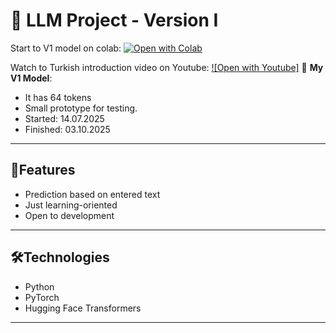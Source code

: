 # 🧠 LLM Project - Version I

 Start to V1 model on colab: 
 [![Open with Colab](https://colab.research.google.com/assets/colab-badge.svg)](https://colab.research.google.com/drive/18VKzIy39rldxmE8synfAf7qjmqs6r1NR?usp=sharing)

 Watch to Turkish introduction video on Youtube:
 [![Open with Youtube]](https://youtu.be/AIG2jyND5PY?si=klzHCG8FDD_QEMw3)
📌 **My V1 Model**:  
- It has 64 tokens
- Small prototype for testing.
- Started: 14.07.2025
- Finished: 03.10.2025
  
---

## 🚀**Features**
- Prediction based on entered text
- Just learning-oriented 
- Open to development

---

## 🛠️**Technologies**
- Python 
- PyTorch
- Hugging Face Transformers 

---


